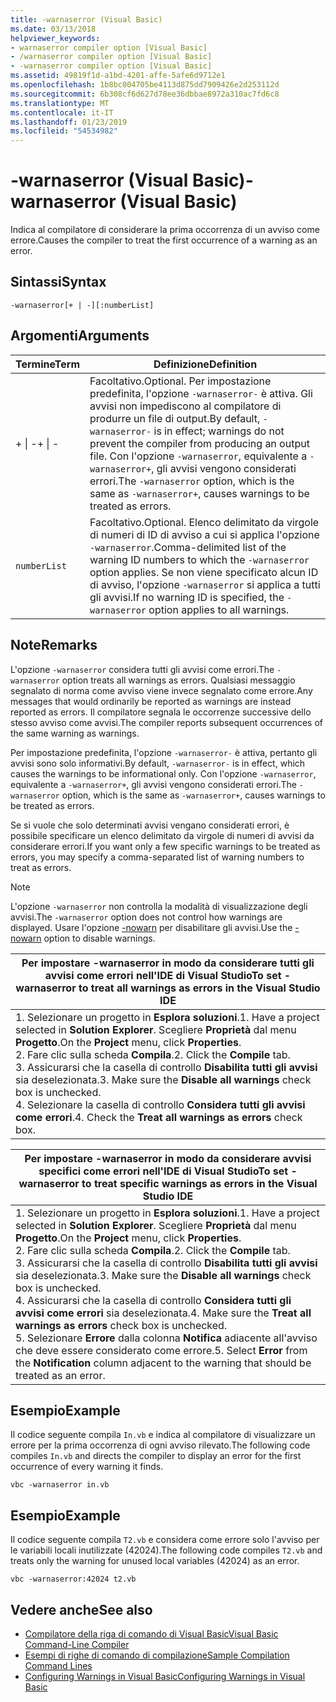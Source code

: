 ```yaml
---
title: -warnaserror (Visual Basic)
ms.date: 03/13/2018
helpviewer_keywords:
- warnaserror compiler option [Visual Basic]
- /warnaserror compiler option [Visual Basic]
- -warnaserror compiler option [Visual Basic]
ms.assetid: 49819f1d-a1bd-4201-affe-5afe6d9712e1
ms.openlocfilehash: 1b8bc004705be4113d875dd7909426e2d253112d
ms.sourcegitcommit: 6b308cf6d627d78ee36dbbae8972a310ac7fd6c8
ms.translationtype: MT
ms.contentlocale: it-IT
ms.lasthandoff: 01/23/2019
ms.locfileid: "54534982"
---
```

# <a name="-warnaserror-visual-basic"></a><span data-ttu-id="f7dfc-102">-warnaserror (Visual Basic)</span><span class="sxs-lookup"><span data-stu-id="f7dfc-102">-warnaserror (Visual Basic)</span></span>
<span data-ttu-id="f7dfc-103">Indica al compilatore di considerare la prima occorrenza di un avviso come errore.</span><span class="sxs-lookup"><span data-stu-id="f7dfc-103">Causes the compiler to treat the first occurrence of a warning as an error.</span></span>  
  
## <a name="syntax"></a><span data-ttu-id="f7dfc-104">Sintassi</span><span class="sxs-lookup"><span data-stu-id="f7dfc-104">Syntax</span></span>  
  
```  
-warnaserror[+ | -][:numberList]  
```  
  
## <a name="arguments"></a><span data-ttu-id="f7dfc-105">Argomenti</span><span class="sxs-lookup"><span data-stu-id="f7dfc-105">Arguments</span></span>  
  
|<span data-ttu-id="f7dfc-106">Termine</span><span class="sxs-lookup"><span data-stu-id="f7dfc-106">Term</span></span>|<span data-ttu-id="f7dfc-107">Definizione</span><span class="sxs-lookup"><span data-stu-id="f7dfc-107">Definition</span></span>|  
|---|---|  
|<span data-ttu-id="f7dfc-108">+ &#124; -</span><span class="sxs-lookup"><span data-stu-id="f7dfc-108">+ &#124; -</span></span>|<span data-ttu-id="f7dfc-109">Facoltativo.</span><span class="sxs-lookup"><span data-stu-id="f7dfc-109">Optional.</span></span> <span data-ttu-id="f7dfc-110">Per impostazione predefinita, l'opzione `-warnaserror-` è attiva. Gli avvisi non impediscono al compilatore di produrre un file di output.</span><span class="sxs-lookup"><span data-stu-id="f7dfc-110">By default, `-warnaserror-` is in effect; warnings do not prevent the compiler from producing an output file.</span></span> <span data-ttu-id="f7dfc-111">Con l'opzione `-warnaserror`, equivalente a `-warnaserror+`, gli avvisi vengono considerati errori.</span><span class="sxs-lookup"><span data-stu-id="f7dfc-111">The `-warnaserror` option, which is the same as `-warnaserror+`, causes warnings to be treated as errors.</span></span>|  
|`numberList`|<span data-ttu-id="f7dfc-112">Facoltativo.</span><span class="sxs-lookup"><span data-stu-id="f7dfc-112">Optional.</span></span> <span data-ttu-id="f7dfc-113">Elenco delimitato da virgole di numeri di ID di avviso a cui si applica l'opzione `-warnaserror`.</span><span class="sxs-lookup"><span data-stu-id="f7dfc-113">Comma-delimited list of the warning ID numbers to which the `-warnaserror` option applies.</span></span> <span data-ttu-id="f7dfc-114">Se non viene specificato alcun ID di avviso, l'opzione `-warnaserror` si applica a tutti gli avvisi.</span><span class="sxs-lookup"><span data-stu-id="f7dfc-114">If no warning ID is specified, the `-warnaserror` option applies to all warnings.</span></span>|  
  
## <a name="remarks"></a><span data-ttu-id="f7dfc-115">Note</span><span class="sxs-lookup"><span data-stu-id="f7dfc-115">Remarks</span></span>  
 <span data-ttu-id="f7dfc-116">L'opzione `-warnaserror` considera tutti gli avvisi come errori.</span><span class="sxs-lookup"><span data-stu-id="f7dfc-116">The `-warnaserror` option treats all warnings as errors.</span></span> <span data-ttu-id="f7dfc-117">Qualsiasi messaggio segnalato di norma come avviso viene invece segnalato come errore.</span><span class="sxs-lookup"><span data-stu-id="f7dfc-117">Any messages that would ordinarily be reported as warnings are instead reported as errors.</span></span> <span data-ttu-id="f7dfc-118">Il compilatore segnala le occorrenze successive dello stesso avviso come avvisi.</span><span class="sxs-lookup"><span data-stu-id="f7dfc-118">The compiler reports subsequent occurrences of the same warning as warnings.</span></span>  
  
 <span data-ttu-id="f7dfc-119">Per impostazione predefinita, l'opzione `-warnaserror-` è attiva, pertanto gli avvisi sono solo informativi.</span><span class="sxs-lookup"><span data-stu-id="f7dfc-119">By default, `-warnaserror-` is in effect, which causes the warnings to be informational only.</span></span> <span data-ttu-id="f7dfc-120">Con l'opzione `-warnaserror`, equivalente a `-warnaserror+`, gli avvisi vengono considerati errori.</span><span class="sxs-lookup"><span data-stu-id="f7dfc-120">The `-warnaserror` option, which is the same as `-warnaserror+`, causes warnings to be treated as errors.</span></span>  
  
 <span data-ttu-id="f7dfc-121">Se si vuole che solo determinati avvisi vengano considerati errori, è possibile specificare un elenco delimitato da virgole di numeri di avvisi da considerare errori.</span><span class="sxs-lookup"><span data-stu-id="f7dfc-121">If you want only a few specific warnings to be treated as errors, you may specify a comma-separated list of warning numbers to treat as errors.</span></span>  
  
> [!NOTE]
>  <span data-ttu-id="f7dfc-122">L'opzione `-warnaserror` non controlla la modalità di visualizzazione degli avvisi.</span><span class="sxs-lookup"><span data-stu-id="f7dfc-122">The `-warnaserror` option does not control how warnings are displayed.</span></span> <span data-ttu-id="f7dfc-123">Usare l'opzione [-nowarn](../../../visual-basic/reference/command-line-compiler/nowarn.md) per disabilitare gli avvisi.</span><span class="sxs-lookup"><span data-stu-id="f7dfc-123">Use the [-nowarn](../../../visual-basic/reference/command-line-compiler/nowarn.md) option to disable warnings.</span></span>  
  
|<span data-ttu-id="f7dfc-124">Per impostare -warnaserror in modo da considerare tutti gli avvisi come errori nell'IDE di Visual Studio</span><span class="sxs-lookup"><span data-stu-id="f7dfc-124">To set -warnaserror to treat all warnings as errors in the Visual Studio IDE</span></span>|  
|---|  
|<span data-ttu-id="f7dfc-125">1.  Selezionare un progetto in **Esplora soluzioni**.</span><span class="sxs-lookup"><span data-stu-id="f7dfc-125">1.  Have a project selected in **Solution Explorer**.</span></span> <span data-ttu-id="f7dfc-126">Scegliere **Proprietà** dal menu **Progetto**.</span><span class="sxs-lookup"><span data-stu-id="f7dfc-126">On the **Project** menu, click **Properties**.</span></span> <br /><span data-ttu-id="f7dfc-127">2.  Fare clic sulla scheda **Compila**.</span><span class="sxs-lookup"><span data-stu-id="f7dfc-127">2.  Click the **Compile** tab.</span></span><br /><span data-ttu-id="f7dfc-128">3.  Assicurarsi che la casella di controllo **Disabilita tutti gli avvisi** sia deselezionata.</span><span class="sxs-lookup"><span data-stu-id="f7dfc-128">3.  Make sure the **Disable all warnings** check box is unchecked.</span></span><br /><span data-ttu-id="f7dfc-129">4.  Selezionare la casella di controllo **Considera tutti gli avvisi come errori**.</span><span class="sxs-lookup"><span data-stu-id="f7dfc-129">4.  Check the **Treat all warnings as errors** check box.</span></span>|  
  
|<span data-ttu-id="f7dfc-130">Per impostare -warnaserror in modo da considerare avvisi specifici come errori nell'IDE di Visual Studio</span><span class="sxs-lookup"><span data-stu-id="f7dfc-130">To set -warnaserror to treat specific warnings as errors in the Visual Studio IDE</span></span>|  
|---|  
|<span data-ttu-id="f7dfc-131">1.  Selezionare un progetto in **Esplora soluzioni**.</span><span class="sxs-lookup"><span data-stu-id="f7dfc-131">1.  Have a project selected in **Solution Explorer**.</span></span> <span data-ttu-id="f7dfc-132">Scegliere **Proprietà** dal menu **Progetto**.</span><span class="sxs-lookup"><span data-stu-id="f7dfc-132">On the **Project** menu, click **Properties**.</span></span><br /><span data-ttu-id="f7dfc-133">2.  Fare clic sulla scheda **Compila**.</span><span class="sxs-lookup"><span data-stu-id="f7dfc-133">2.  Click the **Compile** tab.</span></span><br /><span data-ttu-id="f7dfc-134">3.  Assicurarsi che la casella di controllo **Disabilita tutti gli avvisi** sia deselezionata.</span><span class="sxs-lookup"><span data-stu-id="f7dfc-134">3.  Make sure the **Disable all warnings** check box is unchecked.</span></span><br /><span data-ttu-id="f7dfc-135">4.  Assicurarsi che la casella di controllo **Considera tutti gli avvisi come errori** sia deselezionata.</span><span class="sxs-lookup"><span data-stu-id="f7dfc-135">4.  Make sure the **Treat all warnings as errors** check box is unchecked.</span></span><br /><span data-ttu-id="f7dfc-136">5.  Selezionare **Errore** dalla colonna **Notifica** adiacente all'avviso che deve essere considerato come errore.</span><span class="sxs-lookup"><span data-stu-id="f7dfc-136">5.  Select **Error** from the **Notification** column adjacent to the warning that should be treated as an error.</span></span>|  
  
## <a name="example"></a><span data-ttu-id="f7dfc-137">Esempio</span><span class="sxs-lookup"><span data-stu-id="f7dfc-137">Example</span></span>  
 <span data-ttu-id="f7dfc-138">Il codice seguente compila `In.vb` e indica al compilatore di visualizzare un errore per la prima occorrenza di ogni avviso rilevato.</span><span class="sxs-lookup"><span data-stu-id="f7dfc-138">The following code compiles `In.vb` and directs the compiler to display an error for the first occurrence of every warning it finds.</span></span>  
  
```console
vbc -warnaserror in.vb  
```  
  
## <a name="example"></a><span data-ttu-id="f7dfc-139">Esempio</span><span class="sxs-lookup"><span data-stu-id="f7dfc-139">Example</span></span>  
 <span data-ttu-id="f7dfc-140">Il codice seguente compila `T2.vb` e considera come errore solo l'avviso per le variabili locali inutilizzate (42024).</span><span class="sxs-lookup"><span data-stu-id="f7dfc-140">The following code compiles `T2.vb` and treats only the warning for unused local variables (42024) as an error.</span></span>  
  
```console
vbc -warnaserror:42024 t2.vb  
```  
  
## <a name="see-also"></a><span data-ttu-id="f7dfc-141">Vedere anche</span><span class="sxs-lookup"><span data-stu-id="f7dfc-141">See also</span></span>
- [<span data-ttu-id="f7dfc-142">Compilatore della riga di comando di Visual Basic</span><span class="sxs-lookup"><span data-stu-id="f7dfc-142">Visual Basic Command-Line Compiler</span></span>](../../../visual-basic/reference/command-line-compiler/index.md)
- [<span data-ttu-id="f7dfc-143">Esempi di righe di comando di compilazione</span><span class="sxs-lookup"><span data-stu-id="f7dfc-143">Sample Compilation Command Lines</span></span>](../../../visual-basic/reference/command-line-compiler/sample-compilation-command-lines.md)
- [<span data-ttu-id="f7dfc-144">Configuring Warnings in Visual Basic</span><span class="sxs-lookup"><span data-stu-id="f7dfc-144">Configuring Warnings in Visual Basic</span></span>](/visualstudio/ide/configuring-warnings-in-visual-basic)

